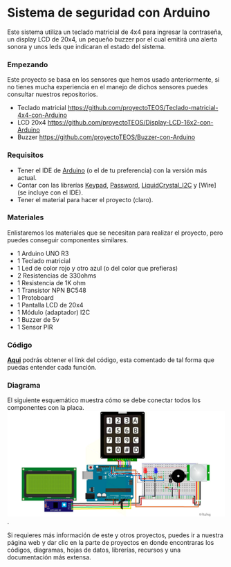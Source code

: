 # Sistema de seguridad con Arduino
Este sistema utiliza un teclado matricial de 4x4 para ingresar la contraseña, un display LCD de 20x4, un pequeño buzzer por el cual
emitirá una alerta sonora y unos leds que indicaran el estado del sistema. 

### Empezando
Este proyecto se basa en los sensores que hemos usado anteriormente, si no tienes mucha experiencia en el manejo de dichos sensores puedes consultar nuestros repositorios.

- Teclado matricial https://github.com/proyectoTEOS/Teclado-matricial-4x4-con-Arduino
- LCD 20x4 https://github.com/proyectoTEOS/Display-LCD-16x2-con-Arduino
- Buzzer https://github.com/proyectoTEOS/Buzzer-con-Arduino

### Requisitos
- Tener el IDE de [Arduino](https://www.arduino.cc/en/Main/Software) (o el de tu preferencia) con la versión más actual.
- Contar con las librerías [Keypad](http://playground.arduino.cc/Code/Keypad), [Password](http://playground.arduino.cc/Code/Password), [LiquidCrystal_I2C](https://github.com/fdebrabander/Arduino-LiquidCrystal-I2C-library) y [Wire] (se incluye con el IDE).
- Tener el material para hacer el proyecto (claro).

### Materiales
Enlistaremos los materiales que se necesitan para realizar el proyecto, pero puedes conseguir componentes similares.
- 1 Arduino UNO R3
- 1 Teclado matricial
- 1 Led de color rojo y otro azul (o del color que prefieras)
- 2 Resistencias de 330ohms
- 1 Resistencia de 1K ohm
- 1 Transistor NPN BC548
- 1 Protoboard
- 1 Pantalla LCD de 20x4
- 1 Módulo (adaptador) I2C
- 1 Buzzer de 5v
- 1 Sensor PIR

### Código
**[Aqui](https://github.com/proyectoTEOS/Sistema-de-seguridad-con-Arduino/blob/master/Sistema-de-seguridad-con-Arduino.ino)** podrás obtener el link del código, esta comentado de tal forma que puedas entender cada función.

### Diagrama
El siguiente esquemático muestra cómo se debe conectar todos los componentes con la placa.
![](/resources/diagrama-sistema-de-seguridad.jpg).

Si requieres más información de este y otros proyectos, puedes ir a nuestra página web y dar clic en la parte de proyectos en donde encontraras los códigos, diagramas, hojas de datos, librerías, recursos y una documentación más extensa.